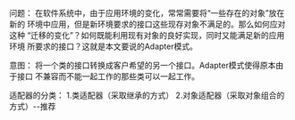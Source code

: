 问题：
在软件系统中，由于应用环境的变化，常常需要将“一些存在的对象”放在新的
环境中应用，但是新环境要求的接口这些现存对象不满足的。那么如何应对这种
“迁移的变化”？如何既能利用现有对象的良好实现，同时又能满足新的应用环境
所要求的接口？这就是本文要说的Adapter模式。

意图：
将一个类的接口转换成客户希望的另一个接口。Adapter模式使得原本由于接口
不兼容而不能一起工作的那些类可以一起工作。

适配器的分类：
1.类适配器（采取继承的方式）
2.对象适配器（采取对象组合的方式）--推荐





